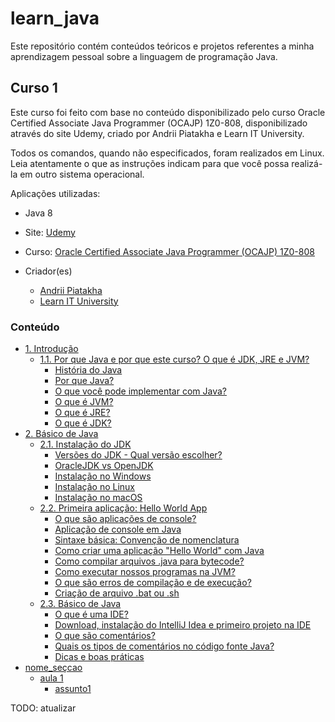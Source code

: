 # learn_java
Este repositório contém conteúdos teóricos e projetos referentes a minha aprendizagem pessoal sobre a linguagem de programação Java.

## Curso 1

Este curso foi feito com base no conteúdo disponibilizado pelo curso Oracle Certified Associate Java Programmer (OCAJP) 1Z0-808, disponibilizado através do site Udemy, criado por Andrii Piatakha e Learn IT University.

Todos os comandos, quando não especificados, foram realizados em Linux. Leia atentamente o que as instruções indicam para que você possa realizá-la em outro sistema operacional.

Aplicações utilizadas:
- Java 8

- Site: [Udemy](https://www.udemy.com/)
- Curso: [Oracle Certified Associate Java Programmer (OCAJP) 1Z0-808](https://www.udemy.com/course/oracle-certification-1z0-808-and-1z0-811-learnit/)
- Criador(es)
  - [Andrii Piatakha](https://www.udemy.com/user/andrii-piatakha/)
  - [Learn IT University](https://www.udemy.com/user/learn-it-university/)

### Conteúdo

- [1. Introdução](./course_01/01_introducao/README.md)
  - [1.1. Por que Java e por que este curso? O que é JDK, JRE e JVM?](./course_01/01_introducao/01_por_que_java_e_por_que_este_curso.md)
    - [História do Java](./course_01/01_introducao/01_por_que_java_e_por_que_este_curso.md#história-do-java)
    - [Por que Java?](./course_01/01_introducao/01_por_que_java_e_por_que_este_curso.md#por-que-java)
    - [O que você pode implementar com Java?](./course_01/01_introducao/01_por_que_java_e_por_que_este_curso.md#o-que-você-pode-implementar-com-java)
    - [O que é JVM?](./course_01/01_introducao/01_por_que_java_e_por_que_este_curso.md#o-que-é-jvm)
    - [O que é JRE?](./course_01/01_introducao/01_por_que_java_e_por_que_este_curso.md#o-que-é-jre)
    - [O que é JDK?](./course_01/01_introducao/01_por_que_java_e_por_que_este_curso.md#o-que-é-jdk)
- [2. Básico de Java](./course_01/02_basico_de_java/README.md)
  - [2.1. Instalação do JDK](./course_01/02_basico_de_java/README.md)
    - [Versões do JDK - Qual versão escolher?](./course_01/02_basico_de_java/01_instalacao_do_jdk.md#versões-do-jdk---qual-versão-escolher)
    - [OracleJDK vs OpenJDK](./course_01/02_basico_de_java/01_instalacao_do_jdk.md#oraclejdk-vs-openjdk)
    - [Instalação no Windows](./course_01/02_basico_de_java/01_instalacao_do_jdk.md#instalação-no-windows)
    - [Instalação no Linux](./course_01/02_basico_de_java/01_instalacao_do_jdk.md#instalação-no-linux)
    - [Instalação no macOS](./course_01/02_basico_de_java/01_instalacao_do_jdk.md#instalação-no-macos)
  - [2.2. Primeira aplicação: Hello World App](./course_01/02_basico_de_java/02_first_application.md)
    - [O que são aplicações de console?](./course_01/02_basico_de_java/02_first_application.md#o-que-são-aplicações-de-console)
    - [Aplicação de console em Java](./course_01/02_basico_de_java/02_first_application.md#aplicação-de-console-em-java)
    - [Sintaxe básica: Convenção de nomenclatura](./course_01/02_basico_de_java/02_first_application.md#sintaxe-básica-convenção-de-nomenclatura)
    - [Como criar uma aplicação "Hello World" com Java](./course_01/02_basico_de_java/02_first_application.md#como-criar-uma-aplicação-hello-world-com-java)
    - [Como compilar arquivos .java para bytecode?](./course_01/02_basico_de_java/02_first_application.md#como-compilar-arquivos-java-para-bytecode)
    - [Como executar nossos programas na JVM?](./course_01/02_basico_de_java/02_first_application.md#como-executar-nossos-programas-na-jvm)
    - [O que são erros de compilação e de execução?](./course_01/02_basico_de_java/02_first_application.md#o-que-são-erros-de-compilação-e-de-execução)
    - [Criação de arquivo .bat ou .sh](./course_01/02_basico_de_java/02_first_application.md#criação-de-arquivo-bat-ou-sh)
  - [2.3. Básico de Java](./course_01/02_basico_de_java/03_ambiente_integrado_de_desenvolvimento.md)
    - [O que é uma IDE?](./course_01/02_basico_de_java/03_ambiente_integrado_de_desenvolvimento.md#o-que-é-uma-ide)
    - [Download, instalação do IntelliJ Idea e primeiro projeto na IDE](./course_01/02_basico_de_java/03_ambiente_integrado_de_desenvolvimento.md#download-instalação-do-intellij-idea-e-primeiro-projeto-na-ide)
    - [O que são comentários?](./course_01/02_basico_de_java/03_ambiente_integrado_de_desenvolvimento.md#o-que-são-comentários)
    - [Quais os tipos de comentários no código fonte Java?](./course_01/02_basico_de_java/03_ambiente_integrado_de_desenvolvimento.md#quais-os-tipos-de-comentários-no-código-fonte-java)
    - [Dicas e boas práticas](./course_01/02_basico_de_java/03_ambiente_integrado_de_desenvolvimento.md#dicas-e-boas-práticas)
- [nome_seçcao](xxx)
  - [aula 1](xxx)
    - [assunto1](xxx)

TODO: atualizar